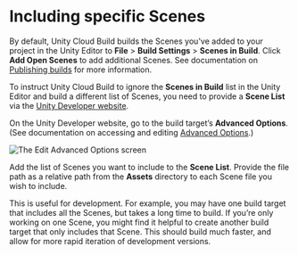 # Including specific Scenes

By default, Unity Cloud Build builds the Scenes you've added to your project in the Unity Editor to __File__ > __Build Settings__ > __Scenes in Build__. Click __Add Open Scenes__ to add additional Scenes. See documentation on [Publishing builds](PublishingBuilds) for more information.

To instruct Unity Cloud Build to ignore the __Scenes in Build__ list in the Unity Editor and build a different list of Scenes, you need to provide a __Scene List__ via the [Unity Developer website](https://developer.cloud.unity3d.com).

On the Unity Developer website, go to the build target’s __Advanced Options__. (See documentation on accessing and editing [Advanced Options](UnityCloudBuildAdvancedOptions).)



![The Edit Advanced Options screen](../uploads/Main/UnityCloudBuildAdvancedOptions-AdvancedOptionsEdit.png)

Add the list of Scenes you want to include to the __Scene List__. Provide the file path as a relative path from the __Assets__ directory to each Scene file you wish to include.

This is useful for development. For example, you may have one build target that includes all the Scenes, but takes a long time to build. If you’re only working on one Scene, you might find it helpful to create another build target that only includes that Scene. This should build much faster, and allow for more rapid iteration of development versions.
